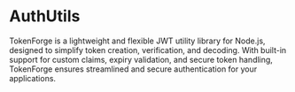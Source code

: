 # AuthUtils
TokenForge is a lightweight and flexible JWT utility library for Node.js, designed to simplify token creation, verification, and decoding. With built-in support for custom claims, expiry validation, and secure token handling, TokenForge ensures streamlined and secure authentication for your applications.
